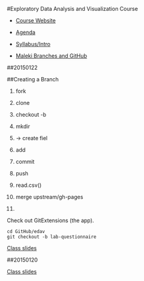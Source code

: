 #Exploratory Data Analysis and Visualization Course

* [Course Website](http://stat4701.github.io/edav/)


* [Agenda](https://github.com/stat4701/edav/blob/gh-pages/agenda.md)

* [Syllabus/Intro](https://github.com/stat4701/edav/blob/gh-pages/intro.md)

* [Maleki Branches and GitHub](https://github.com/malecki/edav/)


##20150122

##Creating a Branch
	
	
1. fork

2. clone

3. checkout -b <name>

4. mkdir

5. -> create fiel

6. add 

7. commit

8. push

9. read.csv()

10. merge upstream/gh-pages

11. 


Check out GitExtensions (the app). 
	
	
	cd GitHub/edav
	git checkout -b lab-questionnaire

[Class slides](http://stat4701.github.io/edav/2015/01/20/intro/#/)

##20150120

[Class slides](http://stat4701.github.io/edav/2015/01/20/intro/#/)